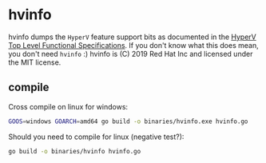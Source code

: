 # hvinfo

hvinfo dumps the `HyperV` feature support bits as documented in the [HyperV Top Level Functional Specifications](https://github.com/MicrosoftDocs/Virtualization-Documentation/blob/live/tlfs/Hypervisor%20Top%20Level%20Functional%20Specification%20v5.0C.pdf).
If you don't know what this does mean, you don't need `hvinfo` :)
hvinfo is (C) 2019 Red Hat Inc and licensed under the MIT license.

## compile

Cross compile on linux for windows:
```bash
GOOS=windows GOARCH=amd64 go build -o binaries/hvinfo.exe hvinfo.go
```

Should you need to compile for linux (negative test?):
```bash
go build -o binaries/hvinfo hvinfo.go
```

